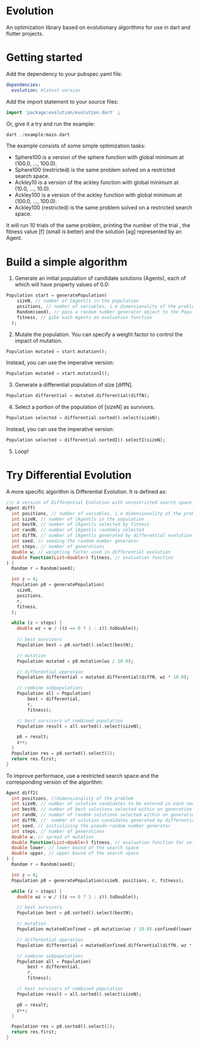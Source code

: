 Evolution
=========

An optimization library based on evolutionary algorithms for use in dart and flutter projects.

# Getting started

Add the dependency to your pubspec.yaml file:

```yaml
dependencies:
  evolution: #latest version
```

Add the import statement to your source files:

```dart
import 'package:evolution/evolution.dart' ;
```

Or, give it a try and run the example:

```dart
dart ./example/main.dart 
```
The example consists of some simple optimization tasks: 

* Sphere100 is a version of the sphere function with global minimum at (100.0, ..., 100.0).
* Sphere100 (restricted) is the same problem solved on a restricted search space.
* Ackley10 is a version of the ackley function with global minimum at (10.0, ..., 10.0).
* Ackley100 is  a version of the ackley function with global minimum at (100.0, ..., 100.0).
* Ackley100 (restricted) is the same problem solved on a restricted search space.

It will run 10 trials of the same problem, printing the number of the trial , the fitness value [f] (small is better) and the solution [ag] represented by an Agent.

# Build a simple algorithm

1. Generate an initial population of candidate solutions (Agents), each of which will have property values of 0.0: 

```dart
Population start = generatePopulation(
    sizeN, // number of [Agent]s in the population
    positions, // number of variables, i.e dimensionality of the problem
    Random(seed), // pass a random number generator object to the Population
    fitness, // gibe each Agents an evaluation function
  );
```

2. Mutate the population. You can specify a weight factor to control the impact of mutation. 

```dart
Population mutated = start.mutation();
```

Instead, you can use the imperative version:

```dart
Population mutated = start.mutationI();
```

3. Generate a differential population of size [diffN].  

```dart
Population differential = mutated.differential(diffN);
```

4. Select a portion of the population of [sizeN] as survivors.  

```dart
Population selected = differential.sorted().select(sizeN);
```

Instead, you can use the imperative version:

```dart
Population selected = differential.sortedI().selectI(sizeN);
```


5. Loop!


# Try Differential Evolution

A more specific algorithm is Differential Evolution. It is defined as:

```dart
/// A version of Differential Evolution with unrestricted search space.
Agent diff(
  int positions, // number of variables, i.e dimensionality of the problem
  int sizeN, // number of [Agent]s in the population
  int bestN, // number of [Agent]s selected by fitness
  int randN, // number of [Agent]s randomly selected
  int diffN, // number of [Agent]s generated by differential evolution
  int seed, // seeding the random number generator
  int steps, // number of generations
  double w, // weighting factor used in differential evolution
  double Function(List<double>) fitness, // evaluation function
) {
  Random r = Random(seed);

  int z = 0;
  Population p0 = generatePopulation(
    sizeN,
    positions,
    r,
    fitness,
  );

  while (z < steps) {
    double wz = w / ((z == 0 ? 1 : z)).toDouble();
    
    // best survivors
    Population best = p0.sorted().select(bestN);

    // mutation
    Population mutated = p0.mutation(wz / 10.0);

    // differential operation
    Population differential = mutated.differential(diffN, wz * 10.0);

    // combine subpopulations
    Population all = Population(
        best + differential,
        r,
        fitness);

    // best survivors of combined population
    Population result = all.sorted().select(sizeN);

    p0 = result;
    z++;
  }
  Population res = p0.sorted().select(1);
  return res.first;
}
```

To improve performace, use a restricted search space and the corresponding version of the algorithm: 

```dart
Agent diff2(
  int positions, //dimensionality of the problem
  int sizeN, // number of solution candidates to be entered in each new generation 
  int bestN, // number of best solutions selected within on generation 
  int randN, // number of random solutions selected within on generation with arbitrary fitness
  int diffN, //  number of solution candidates generated by differential process in  each generation 
  int seed, // initializing the pseudo-random number generator 
  int steps, // number of generations 
  double w, // spread of mutation 
  double Function(List<double>) fitness, // evaluation function for solution candidates
  double lower, // lower bound of the search space
  double upper, // upper bound of the search space
) {
  Random r = Random(seed);

  int z = 0;
  Population p0 = generatePopulation(sizeN, positions, r, fitness);

  while (z < steps) {
    double wz = w / ((z == 0 ? 1 : z)).toDouble();

    // best survivors
    Population best = p0.sorted().select(bestN);

    // mutation
    Population mutatedConfined = p0.mutation(wz / 10.0).confined(lower, upper);

    // differential operation
    Population differential = mutatedConfined.differential(diffN, wz * 10.0);

    // combine subpopulations
    Population all = Population(
        best + differential,
        r,
        fitness);

    // best survivors of combined population
    Population result = all.sorted().select(sizeN);

    p0 = result;
    z++;
  }

  Population res = p0.sorted().select(1);
  return res.first;
}
```
